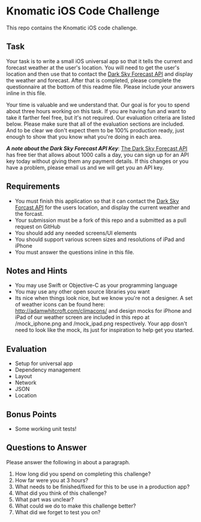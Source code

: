 # Knomatic iOS Code Challenge
This repo contains the Knomatic iOS code challenge.

## Task
Your task is to write a small iOS universal app so that it tells the current and forecast weather at the user's location.  You will need to get the user's location and then use that to contact the [Dark Sky Forecast API](https://developer.forecast.io/) and display the weather and forecast. After that is completed, please complete the questionnaire at the bottom of this readme file.  Please include your answers inline in this file.

Your time is valuable and we understand that.  Our goal is for you to spend about three hours working on this task.  If you are having fun and want to take it farther feel free, but it's not required. Our evaluation criteria are listed below.  Please make sure that all of the evaluation sections are included.  And to be clear we don't expect them to be 100% production ready, just enough to show that you know what you're doing in each area.

**_A note about the Dark Sky Forecast API Key_**:
[The Dark Sky Forecast API](https://developer.forecast.io/) has free tier that allows about 1000 calls a day, you can sign up for an API key today without giving them any payment details.  If this changes or you have a problem, please email us and we will get you an API key.

## Requirements
- You must finish this application so that it can contact the [Dark Sky Forcast API](https://developer.forecast.io/) for the users location, and display the current weather and the forcast.
- Your submission must be a fork of this repo and a submitted as a pull request on GitHub
- You should add any needed screens/UI elements
- You should support various screen sizes and resolutions of iPad and iPhone
- You must answer the questions inline in this file.

## Notes and Hints
- You may use Swift or Objective-C as your programming language
- You may use any other open source libraries you want
- Its nice when things look nice, but we know you're not a designer.  A set of weather icons can be found here: http://adamwhitcroft.com/climacons/ and design mocks for iPhone and iPad of our weather screen are included in this repo at /mock_iphone.png and /mock_ipad.png respectively. Your app dosn't need to look like the mock, its just for inspiration to help get you started.

## Evaluation
- Setup for universal app
- Dependency management
- Layout
- Network
- JSON
- Location

## Bonus Points
- Some working unit tests!

## Questions to Answer
Please answer the following in about a paragraph.

1.  How long did you spend on completing this challenge?
2.  How far were you at 3 hours?
3.  What needs to be finished/fixed for this to be use in a production app?
4.  What did you think of this challenge?
5.  What part was unclear?
6.  What could we do to make this challenge better?
7.  What did we forget to test you on?
